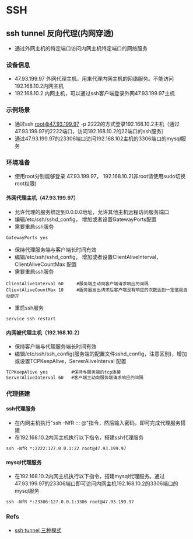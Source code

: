 # SSH
## ssh tunnel 反向代理(内网穿透)
- 通过外网主机的特定端口访问内网主机特定端口的网络服务

### 设备信息
- 47.93.199.97 外网代理主机，用来代理内网主机的网络服务。不能访问192.168.10.2内网主机
- 192.168.10.2 内网主机，可以通过ssh客户端登录外网47.93.199.97主机

### 示例场景
- 通过ssh root@47.93.199.97 -p 2222的方式登录192.168.10.2主机（通过47.93.199.97的2222端口，访问192.168.10.2的22端口的ssh服务）
- 通过47.93.199.97的23306端口访问192.168.102主机的3306端口的mysql服务

### 环境准备
- 使用root分别能够登录 47.93.199.97， 192.168.10.2(非root请使用sudo切换root权限)

#### 外网代理主机（47.93.199.97）
- 允许代理的服务绑定到0.0.0.0地址，允许其他主机远程访问服务端口
- 编辑/etc/ssh/sshd_config， 增加或者设置GatewayPorts配置
- 需要重启ssh服务
``` txt
GatewayPorts yes
```

- 保持代理服务端与客户端长时间有效
- 编辑/etc/ssh/sshd_config， 增加或者设置ClientAliveInterval，ClientAliveCountMax 配置
- 需要重启ssh服务
``` shell
ClientAliveInterval 60     #服务端主动向客户端请求响应的间隔
ClientAliveCountMax 10     #服务器发出请求后客户端没有响应的次数达到一定值就自动断开
```

- 重启ssh服务
``` shell
service ssh restart
```

#### 内网被代理主机（192.168.10.2）
- 保持客户端与代理服务端长时间有效
- 编辑/etc/ssh/ssh_config(服务端的配置文件sshd_config，注意区别)，增加或设置TCPKeepAlive，ServerAliveInterval 配置
``` txt
TCPKeepAlive yes         #保持与服务端的tcp连接
ServerAliveInterval 60   #客户端主动向服务端请求响应的间隔
```

### 代理搭建
#### ssh代理服务
- 在内网主机执行"ssh -NfR <remote binding host>:<remote bing port>:<local host>:<local port> <remote login user>@<remote host>"指令，然后输入密码，即可完成代理服务搭建
- 在192.168.10.2内网主机执行以下指令，搭建ssh代理服务
``` shell
ssh -NfR *:2222:127.0.0.1:22 root@47.93.199.97
```
  
#### mysql代理服务
- 在192.168.10.2内网主机执行以下指令，搭建mysql代理服务。通过47.93.199.97的23306端口即可访问内网主机192.168.10.2的3306端口的mysql服务
``` shell
ssh -NfR *:23306:127.0.0.1:3306 root@47.93.199.97
```

### Refs
- [ssh tunnel 三种模式](https://github.com/caojx-git/learn/blob/master/notes/linux/ssh%20tunnel%20%E4%B8%89%E7%A7%8D%E6%A8%A1%E5%BC%8F_2.md)
